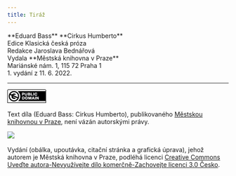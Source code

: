 ```yaml
---
title: Tiráž
---
```


<section>  
**Eduard Bass**  
**Cirkus Humberto**  
</section>  
<section>  
Edice Klasická česká próza  
</section>  
<section>  
Redakce Jaroslava Bednářová  
</section>  
<section>  
Vydala **Městská knihovna v Praze**  
</section>  
<section>  
Mariánské nám. 1, 115 72 Praha 1  
</section>  
<section>  
</section>  
<section>  
</section>  
<section>  
</section>  
<section>  
</section>  
<section>  
</section>  
<section>  
</section>  
1. vydání z 11. 6. 2022.

***

[![](./resources/image001.jpg)](http://creativecommons.org/publicdomain/mark/1)

Text díla (Eduard Bass: Cirkus Humberto), publikovaného [Městskou knihovnou v Praze](http://www.mlp.cz/), není vázán autorskými právy.

</section>

<section>

![](../Images/image002.jpg)

Vydání (obálka, upoutávka, citační stránka a grafická úprava), jehož autorem je Městská knihovna v Praze, podléhá licenci [Creative Commons Uveďte autora-Nevyužívejte dílo komerčně-Zachovejte licenci 3.0 Česko](http://creativecommons.org/licenses/by-nc-sa/3.0/cz/).

</section>

<section>